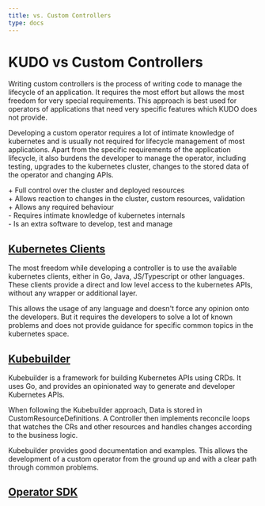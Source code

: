 ```yaml
---
title: vs. Custom Controllers
type: docs
---
```


# KUDO vs Custom Controllers
Writing custom controllers is the process of writing code to manage the lifecycle of an application.
It requires the most effort but allows the most freedom for very special requirements.
This approach is best used for operators of applications that need very specific features which KUDO does not provide.

Developing a custom operator requires a lot of intimate knowledge of kubernetes and is usually not required
for lifecycle management of most applications. Apart from the specific requirements of the application lifecycle, it
also burdens the developer to manage the operator, including testing, upgrades to the kubernetes cluster, changes to the
stored data of the operator and changing APIs.

\+ Full control over the cluster and deployed resources  
\+ Allows reaction to changes in the cluster, custom resources, validation  
\+ Allows any required behaviour  
\- Requires intimate knowledge of kubernetes internals  
\- Is an extra software to develop, test and manage

## [Kubernetes Clients](https://kubernetes.io/docs/reference/using-api/client-libraries/)
The most freedom while developing a controller is to use the available kubernetes clients, either in Go, Java, 
JS/Typescript or other languages. These clients provide a direct and low level access to the kubernetes APIs, 
without any wrapper or additional layer.

This allows the usage of any language and doesn't force any opinion onto the developers. But it 
requires the developers to solve a lot of known problems and does not provide guidance for specific common 
topics in the kubernetes space.

## [Kubebuilder](https://github.com/kubernetes-sigs/kubebuilder)
Kubebuilder is a framework for building Kubernetes APIs using CRDs. It uses Go, and provides an opinionated way
to generate and developer Kubernetes APIs. 

When following the Kubebuilder approach, Data is stored in CustomResourceDefinitions. A Controller then implements 
reconcile loops that watches the CRs and other resources and handles changes according to the business logic.

Kubebuilder provides good documentation and examples. This allows the development of a custom operator from the 
ground up and with a clear path through common problems.

## [Operator SDK](https://github.com/operator-framework/operator-sdk)
